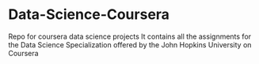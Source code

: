 # Data-Science-Coursera
Repo for coursera data science projects
It contains all the assignments for the Data Science Specialization offered by the John Hopkins University on Coursera
